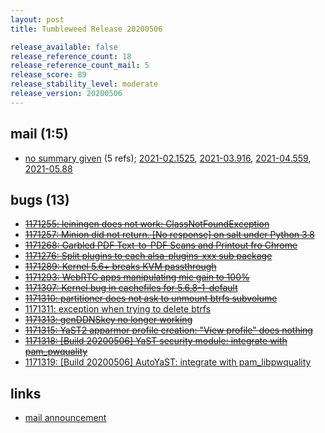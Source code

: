 ```yaml
---
layout: post
title: Tumbleweed Release 20200506

release_available: false
release_reference_count: 18
release_reference_count_mail: 5
release_score: 89
release_stability_level: moderate
release_version: 20200506
---
```


## mail (1:5)

- [no summary given](https://github.com/boombatower/tumbleweed-review/issues/10) (5 refs); [2021-02.1525](https://github.com/boombatower/tumbleweed-review/issues/10), [2021-03.916](https://github.com/boombatower/tumbleweed-review/issues/10), [2021-04.559](https://github.com/boombatower/tumbleweed-review/issues/10), [2021-05.88](https://github.com/boombatower/tumbleweed-review/issues/10)

## bugs (13)

<!--more-->

- ~~[1171255: leiningen does not work: ClassNotFoundException](https://bugzilla.opensuse.org/show_bug.cgi?id=1171255)~~
- ~~[1171257: Minion did not return. \[No response\] on salt under Python 3.8](https://bugzilla.opensuse.org/show_bug.cgi?id=1171257)~~
- ~~[1171268: Garbled PDF Text-to-PDF Scans and Printout fro Chrome](https://bugzilla.opensuse.org/show_bug.cgi?id=1171268)~~
- ~~[1171276: Split plugins to each alsa-plugins-xxx sub package](https://bugzilla.opensuse.org/show_bug.cgi?id=1171276)~~
- ~~[1171289: Kernel 5.6+ breaks KVM passthrough](https://bugzilla.opensuse.org/show_bug.cgi?id=1171289)~~
- ~~[1171293: WebRTC apps manipulating mic gain to 100%](https://bugzilla.opensuse.org/show_bug.cgi?id=1171293)~~
- ~~[1171307: Kernel bug in cachefiles for 5.6.8-1-default](https://bugzilla.opensuse.org/show_bug.cgi?id=1171307)~~
- ~~[1171310: partitioner does not ask to unmount btrfs subvolume](https://bugzilla.opensuse.org/show_bug.cgi?id=1171310)~~
- [1171311: exception when trying to delete btrfs](https://bugzilla.opensuse.org/show_bug.cgi?id=1171311)
- ~~[1171313: genDDNSkey no longer working](https://bugzilla.opensuse.org/show_bug.cgi?id=1171313)~~
- ~~[1171315: YaST2 apparmor profile creation: "View profile" does nothing](https://bugzilla.opensuse.org/show_bug.cgi?id=1171315)~~
- ~~[1171318: \[Build 20200506\] YaST security module: integrate with pam_pwquality](https://bugzilla.opensuse.org/show_bug.cgi?id=1171318)~~
- [1171319: \[Build 20200506\] AutoYaST: integrate with pam_libpwquality](https://bugzilla.opensuse.org/show_bug.cgi?id=1171319)



## links

- [mail announcement](https://github.com/boombatower/tumbleweed-review/issues/10)
